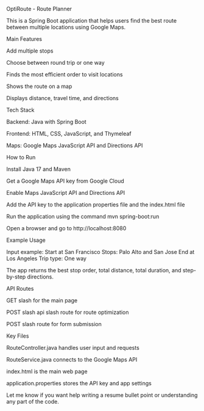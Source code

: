 OptiRoute - Route Planner

This is a Spring Boot application that helps users find the best route between multiple locations using Google Maps.

Main Features

Add multiple stops

Choose between round trip or one way

Finds the most efficient order to visit locations

Shows the route on a map

Displays distance, travel time, and directions

Tech Stack

Backend: Java with Spring Boot

Frontend: HTML, CSS, JavaScript, and Thymeleaf

Maps: Google Maps JavaScript API and Directions API

How to Run

Install Java 17 and Maven

Get a Google Maps API key from Google Cloud

Enable Maps JavaScript API and Directions API

Add the API key to the application properties file and the index.html file

Run the application using the command
mvn spring-boot:run

Open a browser and go to http://localhost:8080

Example Usage

Input example:
Start at San Francisco
Stops: Palo Alto and San Jose
End at Los Angeles
Trip type: One way

The app returns the best stop order, total distance, total duration, and step-by-step directions.

API Routes

GET slash for the main page

POST slash api slash route for route optimization

POST slash route for form submission

Key Files

RouteController.java handles user input and requests

RouteService.java connects to the Google Maps API

index.html is the main web page

application.properties stores the API key and app settings

Let me know if you want help writing a resume bullet point or understanding any part of the code.
